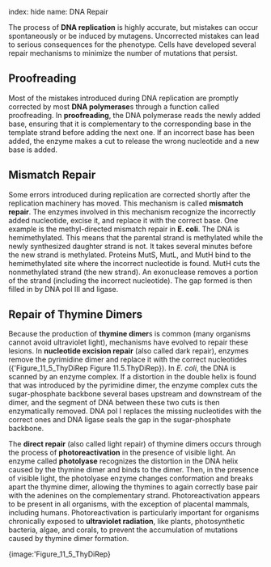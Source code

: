 index: hide
name: DNA Repair

The process of  **DNA replication** is highly accurate, but mistakes can occur spontaneously or be induced by mutagens. Uncorrected mistakes can lead to serious consequences for the phenotype. Cells have developed several repair mechanisms to minimize the number of mutations that persist.

## Proofreading

Most of the mistakes introduced during DNA replication are promptly corrected by most  **DNA polymerase**s through a function called proofreading. In  **proofreading**, the DNA polymerase reads the newly added base, ensuring that it is complementary to the corresponding base in the template strand before adding the next one. If an incorrect base has been added, the enzyme makes a cut to release the wrong nucleotide and a new base is added.

## Mismatch Repair

Some errors introduced during replication are corrected shortly after the replication machinery has moved. This mechanism is called  **mismatch repair**. The enzymes involved in this mechanism recognize the incorrectly added nucleotide, excise it, and replace it with the correct base. One example is the methyl-directed mismatch repair in  **E. coli**. The DNA is hemimethylated. This means that the parental strand is methylated while the newly synthesized daughter strand is not. It takes several minutes before the new strand is methylated. Proteins MutS, MutL, and MutH bind to the hemimethylated site where the incorrect nucleotide is found. MutH cuts the nonmethylated strand (the new strand). An exonuclease removes a portion of the strand (including the incorrect nucleotide). The gap formed is then filled in by DNA pol III and ligase.

## Repair of Thymine Dimers

Because the production of  **thymine dimer**s is common (many organisms cannot avoid ultraviolet light), mechanisms have evolved to repair these lesions. In  **nucleotide excision repair** (also called dark repair), enzymes remove the pyrimidine dimer and replace it with the correct nucleotides ({'Figure_11_5_ThyDiRep Figure 11.5.ThyDiRep}). In  *E. coli*, the DNA is scanned by an enzyme complex. If a distortion in the double helix is found that was introduced by the pyrimidine dimer, the enzyme complex cuts the sugar-phosphate backbone several bases upstream and downstream of the dimer, and the segment of DNA between these two cuts is then enzymatically removed. DNA pol I replaces the missing nucleotides with the correct ones and DNA ligase seals the gap in the sugar-phosphate backbone.

The  **direct repair** (also called light repair) of thymine dimers occurs through the process of  **photoreactivation** in the presence of visible light. An enzyme called  **photolyase** recognizes the distortion in the DNA helix caused by the thymine dimer and binds to the dimer. Then, in the presence of visible light, the photolyase enzyme changes conformation and breaks apart the thymine dimer, allowing the thymines to again correctly base pair with the adenines on the complementary strand. Photoreactivation appears to be present in all organisms, with the exception of placental mammals, including humans. Photoreactivation is particularly important for organisms chronically exposed to  **ultraviolet radiation**, like plants, photosynthetic bacteria, algae, and corals, to prevent the accumulation of mutations caused by thymine dimer formation.


{image:'Figure_11_5_ThyDiRep}
        
